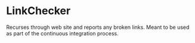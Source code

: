 # LinkChecker

Recurses through web site and reports any broken links. Meant to be used as part of the continuous
integration process.